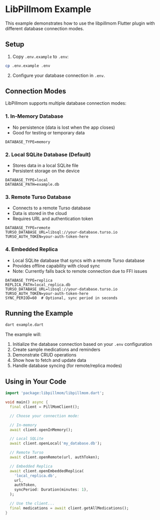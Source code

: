 # LibPillmom Example

This example demonstrates how to use the libpillmom Flutter plugin with different database connection modes.

## Setup

1. Copy `.env.example` to `.env`:
```bash
cp .env.example .env
```

2. Configure your database connection in `.env`.

## Connection Modes

LibPillmom supports multiple database connection modes:

### 1. In-Memory Database
- No persistence (data is lost when the app closes)
- Good for testing or temporary data
```env
DATABASE_TYPE=memory
```

### 2. Local SQLite Database (Default)
- Stores data in a local SQLite file
- Persistent storage on the device
```env
DATABASE_TYPE=local
DATABASE_PATH=example.db
```

### 3. Remote Turso Database
- Connects to a remote Turso database
- Data is stored in the cloud
- Requires URL and authentication token
```env
DATABASE_TYPE=remote
TURSO_DATABASE_URL=libsql://your-database.turso.io
TURSO_AUTH_TOKEN=your-auth-token-here
```

### 4. Embedded Replica
- Local SQLite database that syncs with a remote Turso database
- Provides offline capability with cloud sync
- Note: Currently falls back to remote connection due to FFI issues
```env
DATABASE_TYPE=replica
REPLICA_PATH=local_replica.db
TURSO_DATABASE_URL=libsql://your-database.turso.io
TURSO_AUTH_TOKEN=your-auth-token-here
SYNC_PERIOD=60  # Optional, sync period in seconds
```

## Running the Example

```bash
dart example.dart
```

The example will:
1. Initialize the database connection based on your `.env` configuration
2. Create sample medications and reminders
3. Demonstrate CRUD operations
4. Show how to fetch and update data
5. Handle database syncing (for remote/replica modes)

## Using in Your Code

```dart
import 'package:libpillmom/libpillmom.dart';

void main() async {
  final client = PillMomClient();

  // Choose your connection mode:

  // In-memory
  await client.openInMemory();

  // Local SQLite
  await client.openLocal('my_database.db');

  // Remote Turso
  await client.openRemote(url, authToken);

  // Embedded Replica
  await client.openEmbeddedReplica(
    'local_replica.db',
    url,
    authToken,
    syncPeriod: Duration(minutes: 1),
  );

  // Use the client...
  final medications = await client.getAllMedications();
}
```